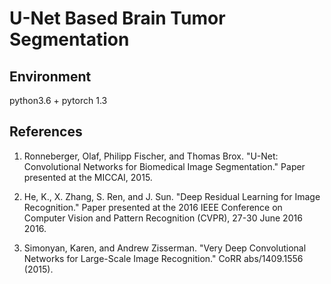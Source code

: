 # U-Net Based Brain Tumor Segmentation

## Environment

python3.6 + pytorch 1.3

## References

1. Ronneberger, Olaf, Philipp Fischer, and Thomas Brox. "U-Net: Convolutional Networks for Biomedical Image Segmentation." Paper presented at the MICCAI, 2015. 

2. He, K., X. Zhang, S. Ren, and J. Sun. "Deep Residual Learning for Image Recognition." Paper presented at the 2016 IEEE Conference on Computer Vision and Pattern Recognition (CVPR), 27-30 June 2016 2016.

3. Simonyan, Karen, and Andrew Zisserman. "Very Deep Convolutional Networks for Large-Scale Image Recognition." CoRR abs/1409.1556 (2015).

